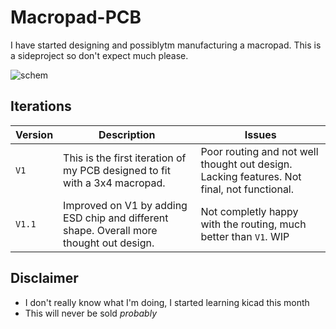 # Macropad-PCB

I have started designing and possiblytm manufacturing a macropad. This is a sideproject so don't expect much please.

![schem](https://user-images.githubusercontent.com/76909216/141658668-fc57dde7-3e1d-4671-8063-b69e72fd0edb.png)

## Iterations
Version | Description | Issues
--------|------------|-------
`V1` | This is the first iteration of my PCB designed to fit with a 3x4 macropad. |  Poor routing and not well thought out design. Lacking features. Not final, not functional.
`V1.1` | Improved on V1 by adding ESD chip and different shape. Overall more thought out design. | Not completly happy with the routing, much better than `V1`. WIP

## Disclaimer

* I don't really know what I'm doing, I started learning kicad this month
* This will never be sold *probably*
